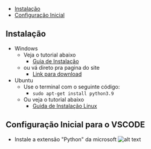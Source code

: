 <!-- toc -->
- [Instalação](#instalação)
- [Configuração Inicial](#configuração-inicial)

<!-- toc -->

## Instalação

- Windows
  - Veja o tutorial abaixo
    - [Guia de Instalação](https://python.org.br/instalacao-windows/)
  - ou vá direto pra pagina do site
    - [Link para download](https://www.python.org/downloads/)
- Ubuntu
  - Use o terminal com o seguinte código: 
    - `sudo apt-get install python3.9`
  - Ou veja o tutorial abaixo
    - [Guida de Instalação Linux](https://python.org.br/instalacao-linux/)

## Configuração Inicial para o VSCODE

- Instale a extensão "Python" da microsoft
![alt text](extensao.png)
